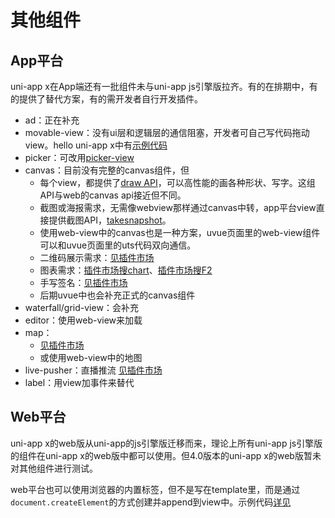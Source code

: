 # 其他组件

## App平台

uni-app x在App端还有一批组件未与uni-app js引擎版拉齐。有的在排期中，有的提供了替代方案，有的需开发者自行开发插件。

- ad：正在补充
- movable-view：没有ui层和逻辑层的通信阻塞，开发者可自己写代码拖动view。hello uni-app x中有[示例代码](https://gitcode.net/dcloud/hello-uni-app-x/-/blob/dev/pages/component/general-event/touch-event.uvue)
- picker：可改用[picker-view](picker-view.md)
- canvas：目前没有完整的canvas组件，但
	* 每个view，都提供了[draw API](../dom/drawablecontext.md)，可以高性能的画各种形状、写字。这组API与web的canvas api接近但不同。
	* 截图或海报需求，无需像webview那样通过canvas中转，app平台view直接提供截图API，[takesnapshot](../dom/element.md#takesnapshot)。
	* 使用web-view中的canvas也是一种方案，uvue页面里的web-view组件可以和uvue页面里的uts代码双向通信。
	* 二维码展示需求：[见插件市场](https://ext.dcloud.net.cn/search?q=%E4%BA%8C%E7%BB%B4%E7%A0%81&uni-appx=1)
	* 图表需求：[插件市场搜chart](https://ext.dcloud.net.cn/search?q=chart&orderBy=Relevance&uni-appx=1)、[插件市场搜F2](https://ext.dcloud.net.cn/search?q=f2&orderBy=Relevance&uni-appx=1)
	* 手写签名：[见插件市场](https://ext.dcloud.net.cn/search?q=%E7%AD%BE%E5%90%8D&orderBy=Relevance&uni-appx=1)
	* 后期uvue中也会补充正式的canvas组件
- waterfall/grid-view：会补充
- editor：使用web-view来加载
- map：
	* [见插件市场](https://ext.dcloud.net.cn/search?q=%E5%9C%B0%E5%9B%BE&orderBy=Relevance&uni-appx=1)
	* 或使用web-view中的地图
- live-pusher：直播推流 [见插件市场](https://ext.dcloud.net.cn/search?q=%E7%9B%B4%E6%92%AD&orderBy=Relevance&uni-appx=1)
- label：用view加事件来替代

## Web平台

uni-app x的web版从uni-app的js引擎版迁移而来，理论上所有uni-app js引擎版的组件在uni-app x的web版中都可以使用。但4.0版本的uni-app x的web版暂未对其他组件进行测试。

web平台也可以使用浏览器的内置标签，但不是写在template里，而是通过`document.createElement`的方式创建并append到view中。示例代码[详见](https://gitcode.net/dcloud/hello-uni-app-x/-/blob/alpha/pages/template/browser-canvas/browser-canvas.uvue)
